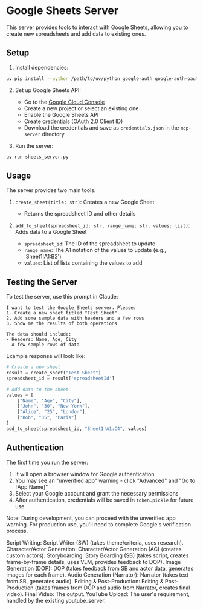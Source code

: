 # Google Sheets Server

This server provides tools to interact with Google Sheets, allowing you to create new spreadsheets and add data to existing ones.

## Setup

1. Install dependencies:
```bash
uv pip install --python /path/to/uv/python google-auth google-auth-oauthlib google-auth-httplib2 google-api-python-client
```

2. Set up Google Sheets API:
   - Go to the [Google Cloud Console](https://console.cloud.google.com/)
   - Create a new project or select an existing one
   - Enable the Google Sheets API
   - Create credentials (OAuth 2.0 Client ID)
   - Download the credentials and save as `credentials.json` in the `mcp-server` directory

3. Run the server:
```bash
uv run sheets_server.py
```

## Usage

The server provides two main tools:

1. `create_sheet(title: str)`: Creates a new Google Sheet
   - Returns the spreadsheet ID and other details

2. `add_to_sheet(spreadsheet_id: str, range_name: str, values: list)`: Adds data to a Google Sheet
   - `spreadsheet_id`: The ID of the spreadsheet to update
   - `range_name`: The A1 notation of the values to update (e.g., 'Sheet1!A1:B2')
   - `values`: List of lists containing the values to add

## Testing the Server

To test the server, use this prompt in Claude:

```
I want to test the Google Sheets server. Please:
1. Create a new sheet titled "Test Sheet"
2. Add some sample data with headers and a few rows
3. Show me the results of both operations

The data should include:
- Headers: Name, Age, City
- A few sample rows of data
```

Example response will look like:
```python
# Create a new sheet
result = create_sheet("Test Sheet")
spreadsheet_id = result['spreadsheetId']

# Add data to the sheet
values = [
    ["Name", "Age", "City"],
    ["John", "30", "New York"],
    ["Alice", "25", "London"],
    ["Bob", "35", "Paris"]
]
add_to_sheet(spreadsheet_id, "Sheet1!A1:C4", values)
```

## Authentication

The first time you run the server:
1. It will open a browser window for Google authentication
2. You may see an "unverified app" warning - click "Advanced" and "Go to [App Name]"
3. Select your Google account and grant the necessary permissions
4. After authentication, credentials will be saved in `token.pickle` for future use

Note: During development, you can proceed with the unverified app warning. For production use, you'll need to complete Google's verification process.


Script Writing: Script Writer (SW) (takes theme/criteria, uses research).
Character/Actor Generation: Character/Actor Generation (AC) (creates custom actors).
Storyboarding: Story Boarding (SB) (takes script, creates frame-by-frame details, uses VLM, provides feedback to DOP).
Image Generation (DOP): DOP (takes feedback from SB and actor data, generates images for each frame).
Audio Generation (Narrator): Narrator (takes text from SB, generates audio).
Editing & Post-Production: Editing & Post-Production (takes frames from DOP and audio from Narrator, creates final video).
Final Video: The output.
YouTube Upload: The user's requirement, handled by the existing youtube_server.